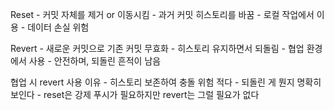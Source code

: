 Reset
    - 커밋 자체를 제거 or 이동시킴
    - 과거 커밋 히스토리를 바꿈
    - 로컬 작업에서 이용
    - 데이터 손실 위험

Revert
    - 새로운 커밋으로 기존 커밋 무효화
    - 히스토리 유지하면서 되돌림
    - 협업 환경에서 사용
    - 안전하며, 되돌린 흔적이 남음

협업 시 revert 사용 이유
    - 히스토리 보존하여 충돌 위험 적다
    - 되돌린 게 뭔지 명확히 보인다
    - reset은 강제 푸시가 필요하지만 revert는 그럴 필요가 없다